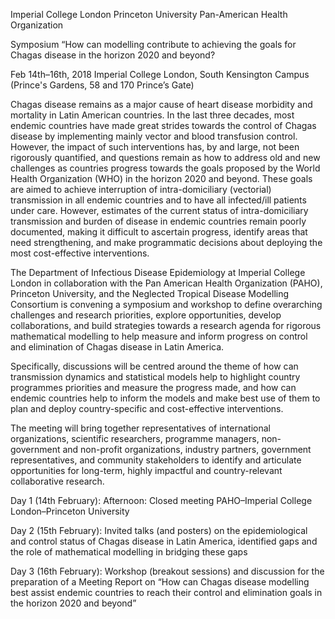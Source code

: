Imperial College London
Princeton University
Pan-American Health Organization 

Symposium
“How can modelling contribute to achieving the goals for Chagas disease in the horizon 2020 and beyond?

Feb 14th–16th, 2018
Imperial College London, South Kensington Campus (Prince's Gardens, 58 and 170 Prince’s Gate)

Chagas disease remains as a major cause of heart disease morbidity and mortality in Latin American countries. In the last three decades, most endemic countries have made great strides towards the control of Chagas disease by implementing mainly vector and blood transfusion control. However, the impact of such interventions has, by and large, not been rigorously quantified, and questions remain as how to address old and new challenges as countries progress towards the goals proposed by the World Health Organization (WHO) in the horizon 2020 and beyond. These goals are aimed to achieve interruption of intra-domiciliary (vectorial) transmission in all endemic countries and to have all infected/ill patients under care. However, estimates of the current status of intra-domiciliary transmission and burden of disease in endemic countries remain poorly documented, making it difficult to ascertain progress, identify areas that need strengthening, and make programmatic decisions about deploying the most cost-effective interventions.

The Department of Infectious Disease Epidemiology at Imperial College London in collaboration with the Pan American Health Organization (PAHO), Princeton University, and the Neglected Tropical Disease Modelling Consortium is convening a symposium and workshop to define overarching challenges and research priorities, explore opportunities, develop collaborations, and build strategies towards a research agenda for rigorous mathematical modelling to help measure and inform progress on control and elimination of Chagas disease in Latin America.

Specifically, discussions will be centred around the theme of how can transmission dynamics and statistical models help to highlight country programmes priorities and measure the progress made, and how can endemic countries help to inform the models and make best use of them to plan and deploy country-specific and cost-effective interventions.

The meeting will bring together representatives of international organizations, scientific researchers, programme managers, non-government and non-profit organizations, industry partners, government representatives, and community stakeholders to identify and articulate opportunities for long-term, highly impactful and country-relevant collaborative research.

Day 1 (14th February): Afternoon: Closed meeting PAHO–Imperial College London–Princeton University

Day 2 (15th February): Invited talks (and posters) on the epidemiological and control status of Chagas disease in Latin America, identified gaps and the role of mathematical modelling in bridging these gaps

Day 3 (16th February): Workshop (breakout sessions) and discussion for the preparation of a Meeting Report on “How can Chagas disease modelling best assist endemic countries to reach their control and elimination goals in the horizon 2020 and beyond”
